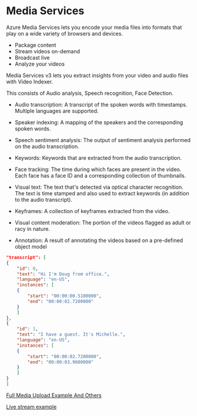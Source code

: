 # Media Services

Azure Media Services lets you encode your media files into formats that play on a wide variety of browsers and devices.

* Package content
* Stream videos on-demand
* Broadcast live
* Analyze your videos 

Media Services v3 lets you extract insights from your video and audio files with Video Indexer.

This consists of Audio analysis, Speech recognition, Face Detection.

* Audio transcription: A transcript of the spoken words with timestamps. Multiple languages are supported.
* Speaker indexing: A mapping of the speakers and the corresponding spoken words.
* Speech sentiment analysis: The output of sentiment analysis performed on the audio transcription.
* Keywords: Keywords that are extracted from the audio transcription.

* Face tracking: The time during which faces are present in the video. Each face has a face ID and a corresponding collection of thumbnails.
* Visual text: The text that's detected via optical character recognition. The text is time stamped and also used to extract keywords (in addition to the audio transcript).
* Keyframes: A collection of keyframes extracted from the video.
* Visual content moderation: The portion of the videos flagged as adult or racy in nature.
* Annotation: A result of annotating the videos based on a pre-defined object model

```json
"transcript": [
{
    "id": 0,
    "text": "Hi I'm Doug from office.",
    "language": "en-US",
    "instances": [
    {
        "start": "00:00:00.5100000",
        "end": "00:00:02.7200000"
    }
    ]
},
{
    "id": 1,
    "text": "I have a guest. It's Michelle.",
    "language": "en-US",
    "instances": [
    {
        "start": "00:00:02.7200000",
        "end": "00:00:03.9600000"
    }
    ]
}
] 
```

[Full Media Upload Example And Others](https://docs.microsoft.com/en-gb/azure/media-services/latest/stream-files-tutorial-with-api)

[Live stream example](https://docs.microsoft.com/en-gb/azure/media-services/latest/stream-live-tutorial-with-api)